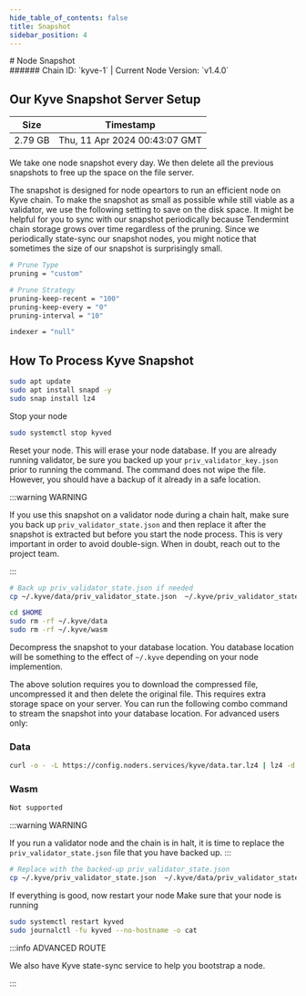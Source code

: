 ```yaml
---
hide_table_of_contents: false
title: Snapshot
sidebar_position: 4
---
```


<div class="h1-with-icon icon-kyve">
# Node Snapshot
</div>
###### Chain ID: `kyve-1` | Current Node Version: `v1.4.0`

## Our Kyve Snapshot Server Setup

| Size   | Timestamp   |
|--------|-------------|
| 2.79 GB | Thu, 11 Apr 2024 00:43:07 GMT |


We take one node snapshot every day. We then delete all the previous snapshots to free up the space on the file server.

The snapshot is designed for node opeartors to run an efficient node on Kyve chain. To make the snapshot as small as possible while still viable as a validator, we use the following setting to save on the disk space. It might be helpful for you to sync with our snapshot periodically because Tendermint chain storage grows over time regardless of the pruning. Since we periodically state-sync our snapshot nodes, you might notice that sometimes the size of our snapshot is surprisingly small.

```bash title="app.toml"
# Prune Type
pruning = "custom"

# Prune Strategy
pruning-keep-recent = "100"
pruning-keep-every = "0"
pruning-interval = "10"
```

```bash title="config.toml"
indexer = "null"
```

## How To Process Kyve Snapshot
```bash
sudo apt update
sudo apt install snapd -y
sudo snap install lz4
```

Stop your node
```bash
sudo systemctl stop kyved
```
Reset your node. This will erase your node database. If you are already running validator, be sure you backed up your `priv_validator_key.json` prior to running the command. The command does not wipe the file. However, you should have a backup of it already in a safe location.

:::warning WARNING

If you use this snapshot on a validator node during a chain halt, make sure you back up `priv_validator_state.json` and then replace it after the snapshot is extracted but before you start the node process. This is very important in order to avoid double-sign. When in doubt, reach out to the project team.

:::

```bash
# Back up priv_validator_state.json if needed
cp ~/.kyve/data/priv_validator_state.json  ~/.kyve/priv_validator_state.json

cd $HOME
sudo rm -rf ~/.kyve/data
sudo rm -rf ~/.kyve/wasm
```

Decompress the snapshot to your database location. You database location will be something to the effect of `~/.kyve` depending on your node implemention.

The above solution requires you to download the compressed file, uncompressed it and then delete the original file. This requires extra storage space on your server. You can run the following combo command to stream the snapshot into your database location. For advanced users only:
### Data
```bash
curl -o - -L https://config.noders.services/kyve/data.tar.lz4 | lz4 -d | tar -x -C ~/.kyve
```
### Wasm
```bash
Not supported
```

:::warning WARNING

If you run a validator node and the chain is in halt, it is time to replace the `priv_validator_state.json` file that you have backed up.
:::

```bash
# Replace with the backed-up priv_validator_state.json
cp ~/.kyve/priv_validator_state.json  ~/.kyve/data/priv_validator_state.json
```

If everything is good, now restart your node
Make sure that your node is running

```bash
sudo systemctl restart kyved
sudo journalctl -fu kyved --no-hostname -o cat
```

:::info ADVANCED ROUTE

We also have Kyve state-sync service to help you bootstrap a node.

:::
